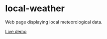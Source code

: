 # local-weather
Web page displaying local meteorological data.

[Live demo](https://boristane.github.io/local-weather/)